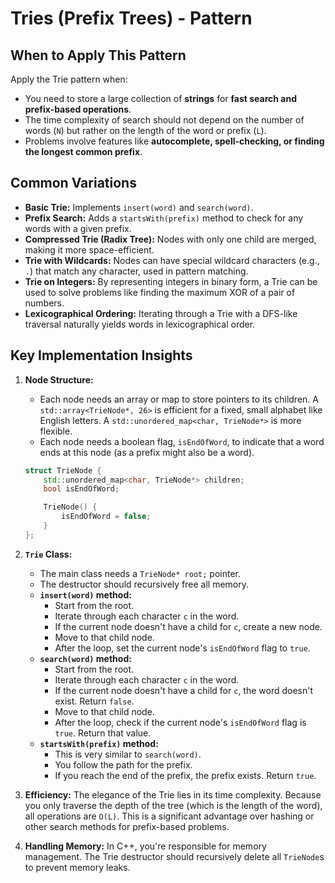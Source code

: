 # Tries (Prefix Trees) - Pattern

## When to Apply This Pattern
Apply the Trie pattern when:
* You need to store a large collection of **strings** for **fast search and prefix-based operations**.
* The time complexity of search should not depend on the number of words (`N`) but rather on the length of the word or prefix (`L`).
* Problems involve features like **autocomplete, spell-checking, or finding the longest common prefix**.

## Common Variations
* **Basic Trie:** Implements `insert(word)` and `search(word)`.
* **Prefix Search:** Adds a `startsWith(prefix)` method to check for any words with a given prefix.
* **Compressed Trie (Radix Tree):** Nodes with only one child are merged, making it more space-efficient.
* **Trie with Wildcards:** Nodes can have special wildcard characters (e.g., `.`) that match any character, used in pattern matching.
* **Trie on Integers:** By representing integers in binary form, a Trie can be used to solve problems like finding the maximum XOR of a pair of numbers.
* **Lexicographical Ordering:** Iterating through a Trie with a DFS-like traversal naturally yields words in lexicographical order.

## Key Implementation Insights

1.  **Node Structure:**
    * Each node needs an array or map to store pointers to its children. A `std::array<TrieNode*, 26>` is efficient for a fixed, small alphabet like English letters. A `std::unordered_map<char, TrieNode*>` is more flexible.
    * Each node needs a boolean flag, `isEndOfWord`, to indicate that a word ends at this node (as a prefix might also be a word).

    ```cpp
    struct TrieNode {
        std::unordered_map<char, TrieNode*> children;
        bool isEndOfWord;

        TrieNode() {
            isEndOfWord = false;
        }
    };
    ```

2.  **`Trie` Class:**
    * The main class needs a `TrieNode* root;` pointer.
    * The destructor should recursively free all memory.
    * **`insert(word)` method:**
        * Start from the root.
        * Iterate through each character `c` in the word.
        * If the current node doesn't have a child for `c`, create a new node.
        * Move to that child node.
        * After the loop, set the current node's `isEndOfWord` flag to `true`.
    * **`search(word)` method:**
        * Start from the root.
        * Iterate through each character `c` in the word.
        * If the current node doesn't have a child for `c`, the word doesn't exist. Return `false`.
        * Move to that child node.
        * After the loop, check if the current node's `isEndOfWord` flag is `true`. Return that value.
    * **`startsWith(prefix)` method:**
        * This is very similar to `search(word)`.
        * You follow the path for the prefix.
        * If you reach the end of the prefix, the prefix exists. Return `true`.

3.  **Efficiency:** The elegance of the Trie lies in its time complexity. Because you only traverse the depth of the tree (which is the length of the word), all operations are `O(L)`. This is a significant advantage over hashing or other search methods for prefix-based problems.

4.  **Handling Memory:** In C++, you're responsible for memory management. The Trie destructor should recursively delete all `TrieNode`s to prevent memory leaks.
